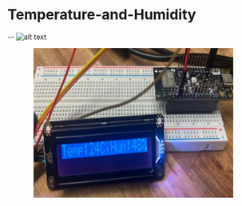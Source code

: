 # Temperature-and-Humidity
 
-- ![alt text](https://github.com/suhyeonk03/Temperature-and-Humidity/blob/main/Project_Image.jpg=200x130 "LCD and ESP board")

<p align="center">
  <img src="https://github.com/suhyeonk03/Temperature-and-Humidity/blob/main/Project_Image.jpg" alt="Sensor Display" width="400" height="300">
</p>
